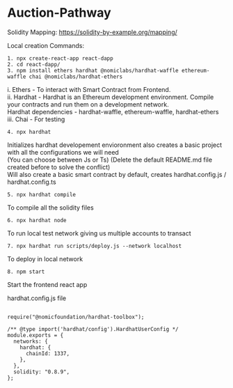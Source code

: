 # Auction-Pathway

Solidity Mapping: https://solidity-by-example.org/mapping/

Local creation Commands:
```
1. npx create-react-app react-dapp
2. cd react-dapp/
3. npm install ethers hardhat @nomiclabs/hardhat-waffle ethereum-waffle chai @nomiclabs/hardhat-ethers
```

i. Ethers - To interact with Smart Contract from Frontend.</br>
ii. Hardhat - Hardhat is an Ethereum development environment. Compile your contracts and run them on a development network.</br>
Hardhat dependencies - hardhat-waffle, ethereum-waffle, hardhat-ethers </br>
iii. Chai - For testing</br>

```
4. npx hardhat
```
Initializes hardhat developement envioronment also creates a basic project with all the configurations we will need </br>
(You can choose between Js or Ts) (Delete the default README.md file created before to solve the conflict)</br> 
Will also create a basic smart contract by default, creates hardhat.config.js / hardhat.config.ts
```
5. npx hardhat compile    
```
To compile all the solidity files
```
6. npx hardhat node
```
To run local test network giving us multiple accounts to transact
```
7. npx hardhat run scripts/deploy.js --network localhost
```
To deploy in local network
```
8. npm start
```
Start the frontend react app

hardhat.config.js file
```

require("@nomicfoundation/hardhat-toolbox");

/** @type import('hardhat/config').HardhatUserConfig */
module.exports = {
  networks: {
    hardhat: {
      chainId: 1337,
    },    
  },
  solidity: "0.8.9",
};
```
